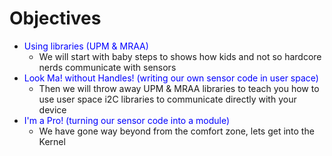 # Objectives

- <font color="blue">Using libraries (UPM & MRAA)</font>
  - We will start with baby steps to shows how kids and not so hardcore nerds communicate with sensors
- <font color="blue">Look Ma! without Handles! (writing our own sensor code in user space)</font>
  - Then we will throw away UPM & MRAA libraries to teach you how to use user space i2C  libraries to communicate directly with your device
- <font color="blue">I'm a Pro! (turning our sensor code into a module)</font>
  - We have gone way beyond from the comfort zone, lets get into the Kernel
